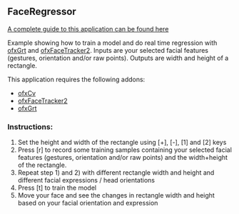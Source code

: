 ## FaceRegressor

[A complete guide to this application can be found here](http://ml4a.github.io/guides/FaceRegressor/)

Example showing how to train a model and do real time regression with [ofxGrt](https://github.com/nickgillian/ofxGrt) and [ofxFaceTracker2](https://github.com/HalfdanJ/ofxFaceTracker2).
 Inputs are your selected facial features (gestures, orientation and/or raw points). Outputs are width and height of a rectangle. 

This application requires the following addons:
- [ofxCv](https://github.com/kylemcdonald/ofxCv)
- [ofxFaceTracker2](https://github.com/HalfdanJ/ofxFaceTracker2)
- [ofxGrt](https://github.com/nickgillian/ofxGrt)
 
### Instructions:
1. Set the height and width of the rectangle using [+], [-], [1] and [2] keys
2. Press [r] to record some training samples containing your selected facial features (gestures, orientation and/or raw points) and the width+height of the rectangle.
3. Repeat step 1) and 2) with different rectangle width and height and different facial expressions / head orientations
4. Press [t] to train the model
5. Move your face and see the changes in rectangle width and height based on your facial orientation and expression


